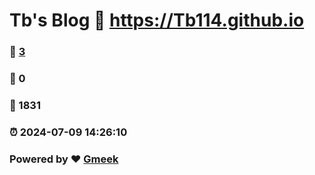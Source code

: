 # Tb's Blog :link: https://Tb114.github.io 
### :page_facing_up: [3](https://Tb114.github.io/tag.html) 
### :speech_balloon: 0 
### :hibiscus: 1831 
### :alarm_clock: 2024-07-09 14:26:10 
### Powered by :heart: [Gmeek](https://github.com/Meekdai/Gmeek)
